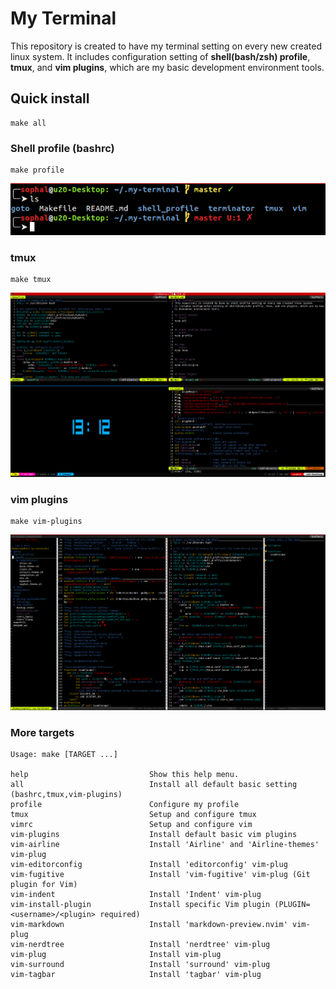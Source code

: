 # My Terminal
This repository is created to have my terminal setting on every new created linux system.
It includes configuration setting of **shell(bash/zsh) profile**, **tmux**, and **vim plugins**, which are my basic development environment tools.

## Quick install
```shell
make all
```

### Shell profile (bashrc)
```shell
make profile
```
![profile](./images/shell_profile.png)

### tmux
```shell
make tmux
```
![tmux](./images/tmux.png)

### vim plugins
```shell
make vim-plugins
```
![vim](./images/vim-plugins.png)

### More targets
```shell
Usage: make [TARGET ...]

help                           Show this help menu.
all                            Install all default basic setting (bashrc,tmux,vim-plugins)
profile                        Configure my profile
tmux                           Setup and configure tmux
vimrc                          Setup and configure vim
vim-plugins                    Install default basic vim plugins
vim-airline                    Install 'Airline' and 'Airline-themes' vim-plug
vim-editorconfig               Install 'editorconfig' vim-plug
vim-fugitive                   Install 'vim-fugitive' vim-plug (Git plugin for Vim)
vim-indent                     Install 'Indent' vim-plug
vim-install-plugin             Install specific Vim plugin (PLUGIN=<username>/<plugin> required)
vim-markdown                   Install 'markdown-preview.nvim' vim-plug
vim-nerdtree                   Install 'nerdtree' vim-plug
vim-plug                       Install vim-plug
vim-surround                   Install 'surround' vim-plug
vim-tagbar                     Install 'tagbar' vim-plug
```
